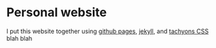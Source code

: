 # Personal website

I put this website together using [github pages](https://pages.github.com/), [jekyll](https://jekyllrb.com/), and [tachyons CSS](https://tachyons.io/)
blah blah
